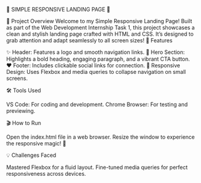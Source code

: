 🌟 SIMPLE RESPONSIVE LANDING PAGE 🌟

🚀 Project Overview
Welcome to my Simple Responsive Landing Page! Built as part of the Web Development Internship Task 1, this project showcases a clean and stylish landing page crafted with HTML and CSS. It’s designed to grab attention and adapt seamlessly to all screen sizes!
🎨 Features

✨ Header: Features a logo and smooth navigation links.
🌟 Hero Section: Highlights a bold heading, engaging paragraph, and a vibrant CTA button.
❤️ Footer: Includes clickable social links for connection.
📱 Responsive Design: Uses Flexbox and media queries to collapse navigation on small screens.

🛠️ Tools Used

VS Code: For coding and development.
Chrome Browser: For testing and previewing.

🎬 How to Run

Open the index.html file in a web browser.
Resize the window to experience the responsive magic! 🌈

💡 Challenges Faced

Mastered Flexbox for a fluid layout.
Fine-tuned media queries for perfect responsiveness across devices.

